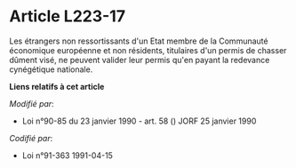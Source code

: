 # Article L223-17

Les étrangers non ressortissants d'un Etat membre de la Communauté économique européenne et non résidents, titulaires d'un
permis de chasser dûment visé, ne peuvent valider leur permis qu'en payant la redevance cynégétique nationale.

**Liens relatifs à cet article**

_Modifié par_:

  - Loi n°90-85 du 23 janvier 1990 - art. 58 () JORF 25 janvier 1990

_Codifié par_:

  - Loi n°91-363 1991-04-15
